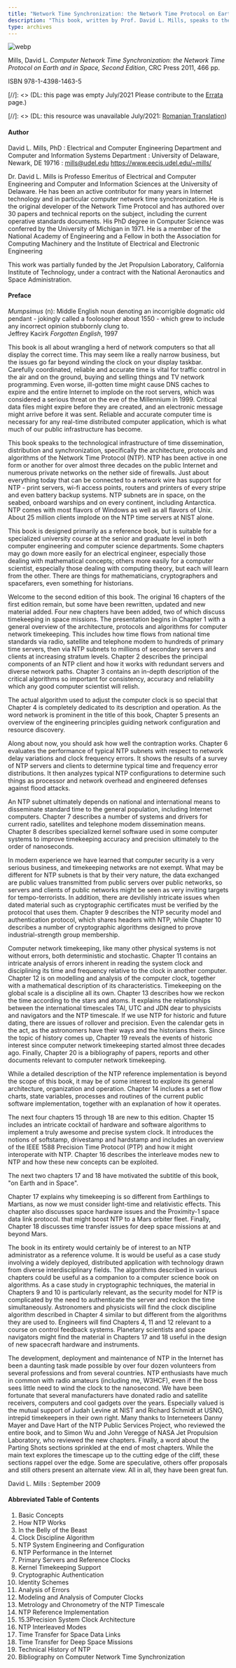```yaml
---
title: "Network Time Synchronization: the Network Time Protocol on Earth and in Space, Second Edition"
description: "This book, written by Prof. David L. Mills, speaks to the technological infrastructure of time dissemination, distribution and synchronization, specifically the architecture, protocols and algorithms of the Network Time Protocol (NTP). "
type: archives
---
```


![webp](/documentation/pic/10753_cover.webp)

Mills, David L. _Computer Network Time Synchronization: the Network Time Protocol on Earth and in Space, Second Edition_, CRC Press 2011, 466 pp.

ISBN 978-1-4398-1463-5


[//]: <> (DL: this page was empty July/2021 Please contribute to the [Errata](errata.html) page.)

[//]: <> (DL: this resource was unavailable July/2021: [Romanian Translation](http://www.azoft.com/people/seremina/edu/network-time-synchronization.html))

#### Author

David L. Mills, PhD
: Electrical and Computer Engineering Department and Computer and Information Systems Department
: University of Delaware, Newark, DE 19716
: mills@udel.edu https://www.eecis.udel.edu/~mills/

Dr. David L. Mills is Professo Emeritus of Electrical and Computer Engineering and Computer and Information Sciences at the University of Delaware. He has been an active contributor for many years in Internet technology and in particular computer network time synchronization. He is the original developer of the Network Time Protocol and has authored over 30 papers and technical reports on the subject, including the current operative standards documents. His PhD degree in Computer Science was conferred by the University of Michigan in 1971. He is a member of the National Academy of Engineering and a Fellow in both the Association for Computing Machinery and the Institute of Electrical and Electronic Engineering

This work was partially funded by the Jet Propulsion Laboratory, California Institute of Technology, under a contract with the National Aeronautics and Space Administration.

#### Preface

_Mumpsimus_ (n): Middle English noun denoting an incorrigible dogmatic old pendant - jokingly called a foolosopher about 1550 - which grew to include any incorrect opinion stubbornly clung to.  
Jeffrey Kacirk _Forgotten English_, 1997

This book is all about wrangling a herd of network computers so that all display the correct time. This may seem like a really narrow business, but the issues go far beyond winding the clock on your display taskbar. Carefully coordinated, reliable and accurate time is vital for traffic control in the air and on the ground, buying and selling things and TV network programming. Even worse, ill-gotten time might cause DNS caches to expire and the entire Internet to implode on the root servers, which was considered a serious threat on the eve of the Millennium in 1999. Critical data files might expire before they are created, and an electronic message might arrive before it was sent. Reliable and accurate computer time is necessary for any real-time distributed computer application, which is what much of our public infrastructure has become.

This book speaks to the technological infrastructure of time dissemination, distribution and synchronization, specifically the architecture, protocols and algorithms of the Network Time Protocol (NTP). NTP has been active in one form or another for over almost three decades on the public Internet and numerous private networks on the nether side of firewalls. Just about everything today that can be connected to a network wire has support for NTP - print servers, wi-fi access points, routers and printers of every stripe and even battery backup systems. NTP subnets are in space, on the seabed, onboard warships and on every continent, including Antarctica. NTP comes with most flavors of Windows as well as all flavors of Unix. About 25 million clients implode on the NTP time servers at NIST alone.

This book is designed primarily as a reference book, but is suitable for a specialized university course at the senior and graduate level in both computer engineering and computer science departments. Some chapters may go down more easily for an electrical engineer, especially those dealing with mathematical concepts; others more easily for a computer scientist, especially those dealing with computing theory, but each will learn from the other. There are things for mathematicians, cryptographers and spacefarers, even something for historians.

Welcome to the second edition of this book. The original 16 chapters of the first edition remain, but some have been rewritten, updated and new material added. Four new chapters have been added, two of which discuss timekeeping in space missions. The presentation begins in Chapter 1 with a general overview of the architecture, protocols and algorithms for computer network timekeeping. This includes how time flows from national time standards via radio, satellite and telephone modem to hundreds of primary time servers, then via NTP subnets to millions of secondary servers and clients at increasing stratum levels. Chapter 2 describes the principal components of an NTP client and how it works with redundant servers and diverse network paths. Chapter 3 contains an in-depth description of the critical algorithms so important for consistency, accuracy and reliability which any good computer scientist will relish.

The actual algorithm used to adjust the computer clock is so special that Chapter 4 is completely dedicated to its description and operation. As the word network is prominent in the title of this book, Chapter 5 presents an overview of the engineering principles guiding network configuration and resource discovery.

Along about now, you should ask how well the contraption works. Chapter 6 evaluates the performance of typical NTP subnets with respect to network delay variations and clock frequency errors. It shows the results of a survey of NTP servers and clients to determine typical time and frequency error distributions. It then analyzes typical NTP configurations to determine such things as processor and network overhead and engineered defenses against flood attacks.

An NTP subnet ultimately depends on national and international means to disseminate standard time to the general population, including Internet computers. Chapter 7 describes a number of systems and drivers for current radio, satellites and telephone modem dissemination means. Chapter 8 describes specialized kernel software used in some computer systems to improve timekeeping accuracy and precision ultimately to the order of nanoseconds.

In modern experience we have learned that computer security is a very serious business, and timekeeping networks are not exempt. What may be different for NTP subnets is that by their very nature, the data exchanged are public values transmitted from public servers over public networks, so servers and clients of public networks might be seen as very inviting targets for tempo-terrorists. In addition, there are devilishly intricate issues when dated material such as cryptographic certificates must be verified by the protocol that uses them. Chapter 9 describes the NTP security model and authentication protocol, which shares headers with NTP, while Chapter 10 describes a number of cryptographic algorithms designed to prove industrial-strength group membership.

Computer network timekeeping, like many other physical systems is not without errors, both deterministic and stochastic. Chapter 11 contains an intricate analysis of errors inherent in reading the system clock and disciplining its time and frequency relative to the clock in another computer. Chapter 12 is on modelling and analysis of the computer clock, together with a mathematical description of its characteristics. Timekeeping on the global scale is a discipline all its own. Chapter 13 describes how we reckon the time according to the stars and atoms. It explains the relationships between the international timescales TAI, UTC and JDN dear to physicists and navigators and the NTP timescale. If we use NTP for historic and future dating, there are issues of rollover and precision. Even the calendar gets in the act, as the astronomers have their ways and the historians theirs. Since the topic of history comes up, Chapter 19 reveals the events of historic interest since computer network timekeeping started almost three decades ago. Finally, Chapter 20 is a bibliography of papers, reports and other documents relevant to computer network timekeeping.

While a detailed description of the NTP reference implementation is beyond the scope of this book, it may be of some interest to explore its general architecture, organization and operation. Chapter 14 includes a set of flow charts, state variables, processes and routines of the current public software implementation, together with an explanation of how it operates.

The next four chapters 15 through 18 are new to this edition. Chapter 15 includes an intricate cocktail of hardware and software algorithms to implement a truly awesome and precise system clock. It introduces the notions of softstamp, drivestamp and hardstamp and includes an overview of the IEEE 1588 Precision Time Protocol (PTP) and how it might interoperate with NTP. Chapter 16 describes the interleave modes new to NTP and how these new concepts can be exploited.

The next two chapters 17 and 18 have motivated the subtitle of this book, "on Earth and in Space".

Chapter 17 explains why timekeeping is so different from Earthlings to Martians, as now we must consider light-time and relativistic effects. This chapter also discusses space hardware issues and the Proximity-1 space data link protocol. that might boost NTP to a Mars orbiter fleet. Finally, Chapter 18 discusses time transfer issues for deep space missions at and beyond Mars.

The book in its entirety would certainly be of interest to an NTP administrator as a reference volume. It is would be useful as a case study involving a widely deployed, distributed application with technology drawn from diverse interdisciplinary fields. The algorithms described in various chapters could be useful as a companion to a computer science book on algorithms. As a case study in cryptographic techniques, the material in Chapters 9 and 10 is particularly relevant, as the security model for NTP is complicated by the need to authenticate the server and reckon the time simultaneously. Astronomers and physicists will find the clock discipline algorithm described in Chapter 4 similar to but different from the algorithms they are used to. Engineers will find Chapters 4, 11 and 12 relevant to a course on control feedback systems. Planetary scientists and space navigators might find the material in Chapters 17 and 18 useful in the design of new spacecraft hardware and instruments.

The development, deployment and maintenance of NTP in the Internet has been a daunting task made possible by over four dozen volunteers from several professions and from several countries. NTP enthusiasts have much in common with radio amateurs (including me, W3HCF), even if the boss sees little need to wind the clock to the nanosecond. We have been fortunate that several manufacturers have donated radio and satellite receivers, computers and cool gadgets over the years. Especially valued is the mutual support of Judah Levine at NIST and Richard Schmidt at USNO, intrepid timekeepers in their own right. Many thanks to Interneteers Danny Mayer and Dave Hart of the NTP Public Services Project, who reviewed the entire book, and to Simon Wu and John Veregge of NASA Jet Propulsion Laboratory, who reviewed the new chapters. Finally, a word about the Parting Shots sections sprinkled at the end of most chapters. While the main text explores the timescape up to the cutting edge of the cliff, these sections rappel over the edge. Some are speculative, others offer proposals and still others present an alternate view. All in all, they have been great fun.

David L. Mills
: September 2009

#### Abbreviated Table of Contents

1. Basic Concepts
2. How NTP Works
3. In the Belly of the Beast
4. Clock Discipline Algorithm
5. NTP System Engineering and Configuration
6. NTP Performance in the Internet
7. Primary Servers and Reference Clocks
8. Kernel Timekeeping Support
9. Cryptographic Authentication
10. Identity Schemes
11. Analysis of Errors
12. Modeling and Analysis of Computer Clocks
13. Metrology and Chronometry of the NTP Timescale
14. NTP Reference Implementation
15. 15.3Precision System Clock Architecture
16. NTP Interleaved Modes
17. Time Transfer for Space Data Links
18. Time Transfer for Deep Space Missions
19. Technical History of NTP
20. Bibliography on Computer Network Time Synchronization